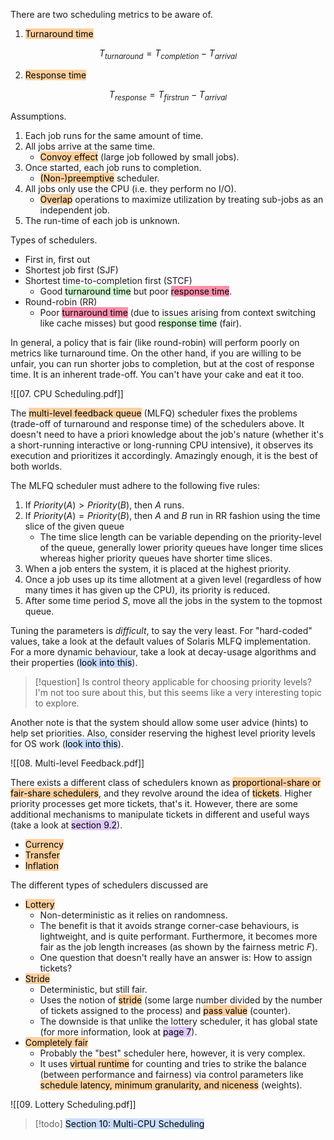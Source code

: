 There are two scheduling metrics to be aware of.

1. <mark style="background: #FFB86CA6;">Turnaround time</mark>

$$
T_{turnaround} = T_{completion} - T_{arrival}
$$

2. <mark style="background: #FFB86CA6;">Response time</mark>

$$
T_{response} = T_{firstrun} - T_{arrival}
$$

Assumptions.

1. Each job runs for the same amount of time.
2. All jobs arrive at the same time.
	- <mark style="background: #FFB86CA6;">Convoy effect</mark> (large job followed by small jobs).
3. Once started, each job runs to completion.
	- <mark style="background: #FFB86CA6;">(Non-)preemptive</mark> scheduler.
4. All jobs only use the CPU (i.e. they perform no I/O).
	- <mark style="background: #FFB86CA6;">Overlap</mark> operations to maximize utilization by treating sub-jobs as an independent job.
5. The run-time of each job is unknown.

Types of schedulers.

- First in, first out
- Shortest job first (SJF)
- Shortest time-to-completion first (STCF)
	- Good <mark style="background: #BBFABBA6;">turnaround time</mark> but poor <mark style="background: #FF5582A6;">response time</mark>.
- Round-robin (RR)
	- Poor <mark style="background: #FF5582A6;">turnaround time</mark> (due to issues arising from context switching like cache misses) but good <mark style="background: #BBFABBA6;">response time</mark> (fair).

In general, a policy that is fair (like round-robin) will perform poorly on metrics like turnaround time. On the other hand, if you are willing to be unfair, you can run shorter jobs to completion, but at the cost of response time. It is an inherent trade-off. You can't have your cake and eat it too.

![[07. CPU Scheduling.pdf]]

The <mark style="background: #FFB86CA6;">multi-level feedback queue</mark> (MLFQ) scheduler fixes the problems (trade-off of turnaround and response time) of the schedulers above. It doesn't need to have a priori knowledge about the job's nature (whether it's a short-running interactive or long-running CPU intensive), it observes its execution and prioritizes it accordingly. Amazingly enough, it is the best of both worlds.

The MLFQ scheduler must adhere to the following five rules:

1. If $Priority(A) > Priority(B)$, then $A$ runs.
2. If $Priority(A) = Priority(B)$, then $A$ and $B$ run in RR fashion using the time slice of the given queue
	- The time slice length can be variable depending on the priority-level of the queue, generally lower priority queues have longer time slices whereas higher priority queues have shorter time slices.
3. When a job enters the system, it is placed at the highest priority.
4. Once a job uses up its time allotment at a given level (regardless of how many times it has given up the CPU), its priority is reduced.
5. After some time period $S$, move all the jobs in the system to the topmost queue.

Tuning the parameters is *difficult*, to say the very least. For "hard-coded" values, take a look at the default values of Solaris MLFQ implementation. For a more dynamic behaviour, take a look at decay-usage algorithms and their properties (<mark style="background: #ADCCFFA6;">look into this</mark>).

>[!question] Is control theory applicable for choosing priority levels?
>I'm not too sure about this, but this seems like a very interesting topic to explore.

Another note is that the system should allow some user advice (hints) to help set priorities. Also, consider reserving the highest level priority levels for OS work (<mark style="background: #ADCCFFA6;">look into this</mark>).

![[08. Multi-level Feedback.pdf]]

There exists a different class of schedulers known as <mark style="background: #FFB86CA6;">proportional-share or fair-share schedulers</mark>, and they revolve around the idea of <mark style="background: #FFB86CA6;">tickets</mark>. Higher priority processes get more tickets, that's it. However, there are some additional mechanisms to manipulate tickets in different and useful ways (take a look at <mark style="background: #D2B3FFA6;">section 9.2</mark>).

- <mark style="background: #FFB86CA6;">Currency</mark>
- <mark style="background: #FFB86CA6;">Transfer</mark>
- <mark style="background: #FFB86CA6;">Inflation</mark>

The different types of schedulers discussed are

- <mark style="background: #FFB86CA6;">Lottery</mark>
	- Non-deterministic as it relies on randomness.
	- The benefit is that it avoids strange corner-case behaviours, is lightweight, and is quite performant. Furthermore, it becomes more fair as the job length increases (as shown by the fairness metric $F$).
	- One question that doesn't really have an answer is: How to assign tickets?
- <mark style="background: #FFB86CA6;">Stride</mark>
	- Deterministic, but still fair.
	- Uses the notion of <mark style="background: #FFB86CA6;">stride</mark> (some large number divided by the number of tickets assigned to the process) and <mark style="background: #FFB86CA6;">pass value</mark> (counter).
	- The downside is that unlike the lottery scheduler, it has global state (for more information, look at <mark style="background: #D2B3FFA6;">page 7</mark>).
- <mark style="background: #FFB86CA6;">Completely fair</mark>
	- Probably the "best" scheduler here, however, it is very complex.
	- It uses <mark style="background: #FFB86CA6;">virtual runtime</mark> for counting and tries to strike the balance (between performance and fairness) via control parameters like <mark style="background: #FFB86CA6;">schedule latency, minimum granularity, and niceness</mark> (weights).

![[09. Lottery Scheduling.pdf]]

>[!todo]
><mark style="background: #ADCCFFA6;">Section 10: Multi-CPU Scheduling</mark>

